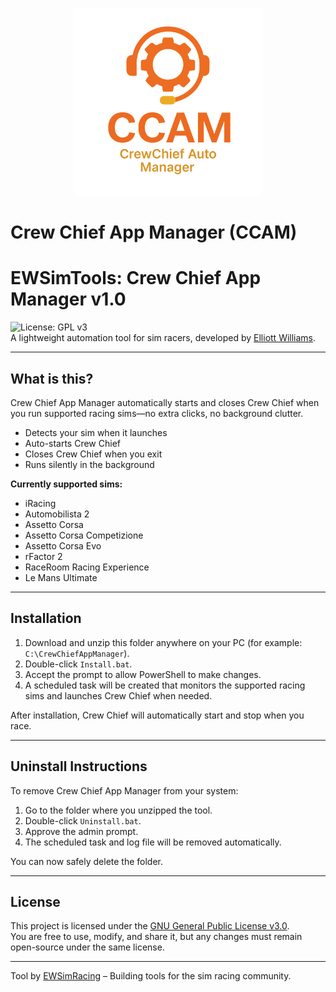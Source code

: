 <p align="center">
  <img src="ccam-logo.png" alt="CCAM Logo" width="300">
</p>

# Crew Chief App Manager (CCAM)


# EWSimTools: Crew Chief App Manager v1.0  

![License: GPL v3](https://img.shields.io/badge/License-GPLv3-blue.svg)  
A lightweight automation tool for sim racers, developed by [Elliott Williams](https://www.instagram.com/ewsimracing).  

---

## What is this?  
Crew Chief App Manager automatically starts and closes Crew Chief when you run supported racing sims—no extra clicks, no background clutter.  

- Detects your sim when it launches  
- Auto-starts Crew Chief  
- Closes Crew Chief when you exit  
- Runs silently in the background  

**Currently supported sims:**  
- iRacing  
- Automobilista 2  
- Assetto Corsa  
- Assetto Corsa Competizione  
- Assetto Corsa Evo  
- rFactor 2  
- RaceRoom Racing Experience  
- Le Mans Ultimate  

---

## Installation  

1. Download and unzip this folder anywhere on your PC (for example: `C:\CrewChiefAppManager`).  
2. Double-click `Install.bat`.  
3. Accept the prompt to allow PowerShell to make changes.  
4. A scheduled task will be created that monitors the supported racing sims and launches Crew Chief when needed.  

After installation, Crew Chief will automatically start and stop when you race.  

---

## Uninstall Instructions  

To remove Crew Chief App Manager from your system:  

1. Go to the folder where you unzipped the tool.  
2. Double-click `Uninstall.bat`.  
3. Approve the admin prompt.  
4. The scheduled task and log file will be removed automatically.  

You can now safely delete the folder.  

---

## License  

This project is licensed under the [GNU General Public License v3.0](LICENSE).  
You are free to use, modify, and share it, but any changes must remain open-source under the same license.  

---

Tool by [EWSimRacing](https://www.instagram.com/ewsimracing) – Building tools for the sim racing community.  
